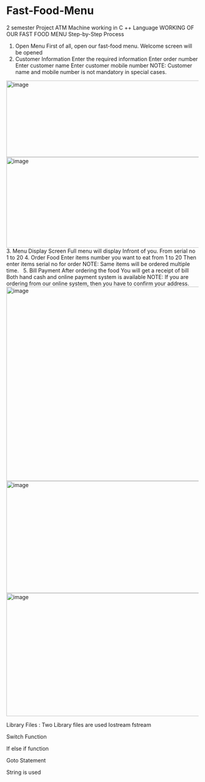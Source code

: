 # Fast-Food-Menu
2 semester Project ATM Machine working in C ++ Language
WORKING OF OUR FAST FOOD MENU
Step-by-Step Process
1. Open Menu
First of all, open our fast-food menu. 
Welcome screen will be opened
2. Customer Information
Enter the required information
Enter order number
Enter customer name
Enter customer mobile number
NOTE: Customer name and mobile number is not mandatory in special cases.
<img width="1045" height="200" alt="image" src="https://github.com/user-attachments/assets/8679d33d-2355-4fc1-bf4c-f7b4e9b56595" />
<img width="935" height="237" alt="image" src="https://github.com/user-attachments/assets/0f640660-e3ca-4087-a429-46236de66627" />
3. Menu Display Screen
Full menu will display Infront of you.
From serial no 1 to 20
4. Order Food
Enter items number you want to eat from 1 to 20 
Then enter items serial no for order
NOTE: Same items will be ordered multiple time. 
 
5. Bill Payment
After ordering the food 
You will get a receipt of bill 
Both hand cash and online payment system is available
      NOTE: If you are ordering from our     	online system, then you have to confirm 	your address.

<img width="951" height="508" alt="image" src="https://github.com/user-attachments/assets/b5849d5c-0653-46d6-b441-828212890dbd" />
<img width="951" height="293" alt="image" src="https://github.com/user-attachments/assets/359f815a-effb-46a7-b8f1-c12730deadda" />
<img width="951" height="322" alt="image" src="https://github.com/user-attachments/assets/f7cadfd1-32fe-4527-a7b2-8eafdb1c3f55" />

Library Files  : 
 Two Library files are used
Iostream
fstream 

Switch Function

If else if function

Goto Statement

 String is used




